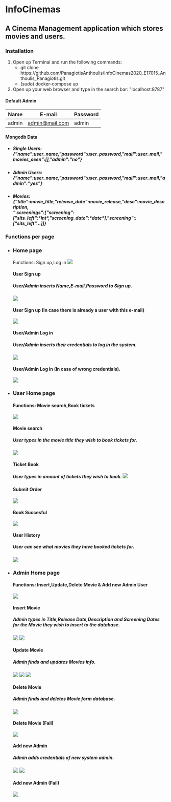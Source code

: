 # InfoCinemas
  
## A Cinema Management application which stores movies and users.
  
### Installation
<ol>
  <li>Open up Terminal and run the following commands:<ul><li> git clone https://github.com/PanagiotisAnthoulis/InfoCinemas2020_E17015_Anthoulis_Panagiotis.git</li>
  <li>
  (sudo) docker-compose up
  </li>
</ul>
  </li>
  <li>Open up your web browser and type in the search bar: "localhost:8787"</li>
</ol>
  <h4>Default Admin</h4>
  
| Name  | E-mail | Password     |
| ------------- | ------------- |---|
| admin  | admin@mail.com  | admin |

<h4>Mongodb Data</h4>
<ul>
  <li><h5>Single Users:{"name":user_name,"password":user_password,"mail":user_mail,"movies_seen":[],"admin":"no"}</h5></li>
  <li><h5>Admin Users:{"name":user_name,"password":user_password,"mail":user_mail,"admin":"yes"}</h5></li>
  <li><h5>Movies:{"title":movie_title,"release_date":movie_release,"desc":movie_description,<br>"
    screenings":["screening":["sits_left":*int*,"screening_date":*date*],"screening"::["sits_left"...]]}</h5></li>
  </ul>
<h3> Functions per page</h3>
<ul>
  <li>
     <h3>Home page</h3>
      Functions: Sign up,Log in
      <img src='Screenshots/home_page.png'></img> 
      <h4>User Sign up</h4>
      <h5>User/Admin inserts Name,E-mail,Password to Sign up.</h5>
      <img src='Screenshots/user_sign_up2.png'></img>
      <h4>User Sign up (In case there is already a user with this e-mail)</h4>
      <img src='Screenshots/user_sign_up_fail.png'></img>
      <h4>User/Admin Log in</h4>
      <h5>User/Admin inserts their credentials to log in the system.</h5>
      <img src='Screenshots/user_log_in.png'></img>    
      <h4>User/Admin Log in (In case of wrong credentials).</h4>
      <img src='Screenshots/user_log_in_fail.png'></img> 
    </li>
    <li>
      <h3>User Home page</h3>
      <h4>Functions: Movie search,Book tickets</h4>
      <img src='Screenshots/user_page.png'></img>
      <h4>Movie search</h4>
      <h5>User types in the movie title they wish to book tickets for.</h5>
      <img src='Screenshots/user_search2.png'></img>
      <h4>Ticket Book</h4>
      <h5>User types in amount of tickets they wish to book.
      <img src='Screenshots/user_book_sits.png'></img>
      <h4>Submit Order</h4>
      <img src='Screenshots/user_submit_order.png'></img>
      <h4>Book Succesful</h4>
      <img src='Screenshots/user_book_succesful.png'></img>
      <h4>User History</h4>
      <h5>User can see what movies they have booked tickets for.</h5>
      <img src='Screenshots/user_history.png'></img>
    </li>
    <li>
      <h3>Admin Home page</h3>
      <h4>Functions: Insert,Update,Delete Movie & Add new Admin User</h4>
      <img src='Screenshots/admin_page.png'></img>
      <h4>Insert Movie</h4>
      <h5>Admin types in Title,Release Date,Description and Screening Dates for the Movie they wish to insert to the database.</h5>
      <img src='Screenshots/admin_insert_movie.png'></img>
      <img src='Screenshots/admin_insert_movie2.png'></img>
      <h4>Update Movie</h4>   
      <h5>Admin finds and updates Movies info.</h5>
      <img src='Screenshots/admin_movie_update2.png'></img>
      <img src='Screenshots/admin_movie_update3.png'></img>
      <img src='Screenshots/admin_movie_update_success.png'></img>
      <h4>Delete Movie</h4>   
      <h5>Admin finds and deletes Movie form database.</h5>
      <img src='Screenshots/admin_movie_delete.png'></img>
      <h4>Delete Movie (Fail)</h4>
      <img src='Screenshots/admin_movie_delete_fail.png'></img>
      <h4>Add new Admin</h4>
      <h5>Admin adds credentials of new system admin.</h5>
      <img src='Screenshots/admin_new_admin.png'></img>
      <img src='Screenshots/admin_new_admin2.png'></img>
      <h4>Add new Admin (Fail)</h4>
      <img src='Screenshots/admin_new_admin_fail.png'></img>
    </li>
</ul>
